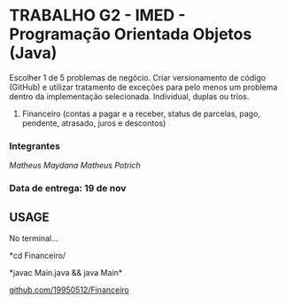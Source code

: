 ﻿# TRABALHO G2 - IMED - Programação Orientada Objetos (Java) #

Escolher 1 de 5 problemas de negócio. Criar versionamento de código (GitHub) e utilizar tratamento de exceções para pelo menos um problema dentro da implementação selecionada.
Individual, duplas ou trios.

1. Financeiro (contas a pagar e a receber, status de parcelas, pago, pendente, atrasado, juros e descontos)

### Integrantes
*Matheus Maydana*
*Matheus Potrich*

### Data de entrega: 19 de nov


## USAGE ##

No terminal...

<p>*cd Financeiro/</p>
<p>*javac Main.java && java Main*</p>


<a href="https://github.com/19950512/Financeiro">github.com/19950512/Financeiro</a>